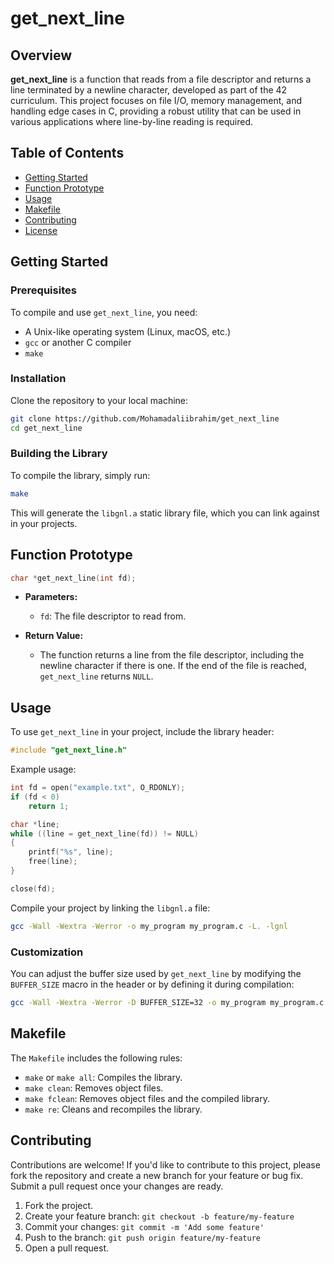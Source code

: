 
# get_next_line

## Overview

**get_next_line** is a function that reads from a file descriptor and returns a line terminated by a newline character, developed as part of the 42 curriculum. This project focuses on file I/O, memory management, and handling edge cases in C, providing a robust utility that can be used in various applications where line-by-line reading is required.

## Table of Contents

- [Getting Started](#getting-started)
- [Function Prototype](#function-prototype)
- [Usage](#usage)
- [Makefile](#makefile)
- [Contributing](#contributing)
- [License](#license)

## Getting Started

### Prerequisites

To compile and use `get_next_line`, you need:
- A Unix-like operating system (Linux, macOS, etc.)
- `gcc` or another C compiler
- `make`

### Installation

Clone the repository to your local machine:

```bash
git clone https://github.com/Mohamadaliibrahim/get_next_line
cd get_next_line
```

### Building the Library

To compile the library, simply run:

```bash
make
```

This will generate the `libgnl.a` static library file, which you can link against in your projects.

## Function Prototype

```c
char *get_next_line(int fd);
```

- **Parameters:**
  - `fd`: The file descriptor to read from.

- **Return Value:**
  - The function returns a line from the file descriptor, including the newline character if there is one. If the end of the file is reached, `get_next_line` returns `NULL`.

## Usage

To use `get_next_line` in your project, include the library header:

```c
#include "get_next_line.h"
```

Example usage:

```c
int fd = open("example.txt", O_RDONLY);
if (fd < 0)
    return 1;

char *line;
while ((line = get_next_line(fd)) != NULL)
{
    printf("%s", line);
    free(line);
}

close(fd);
```

Compile your project by linking the `libgnl.a` file:

```bash
gcc -Wall -Wextra -Werror -o my_program my_program.c -L. -lgnl
```

### Customization

You can adjust the buffer size used by `get_next_line` by modifying the `BUFFER_SIZE` macro in the header or by defining it during compilation:

```bash
gcc -Wall -Wextra -Werror -D BUFFER_SIZE=32 -o my_program my_program.c -L. -lgnl
```

## Makefile

The `Makefile` includes the following rules:

- `make` or `make all`: Compiles the library.
- `make clean`: Removes object files.
- `make fclean`: Removes object files and the compiled library.
- `make re`: Cleans and recompiles the library.

## Contributing

Contributions are welcome! If you'd like to contribute to this project, please fork the repository and create a new branch for your feature or bug fix. Submit a pull request once your changes are ready.

1. Fork the project.
2. Create your feature branch: `git checkout -b feature/my-feature`
3. Commit your changes: `git commit -m 'Add some feature'`
4. Push to the branch: `git push origin feature/my-feature`
5. Open a pull request.
